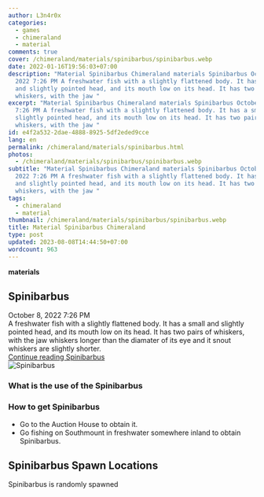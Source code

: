```yaml
---
author: L3n4r0x
categories:
  - games
  - chimeraland
  - material
comments: true
cover: /chimeraland/materials/spinibarbus/spinibarbus.webp
date: 2022-01-16T19:56:03+07:00
description: "Material Spinibarbus Chimeraland materials Spinibarbus October 8,
  2022 7:26 PM A freshwater fish with a slightly flattened body. It has a small
  and slightly pointed head, and its mouth low on its head. It has two pairs of
  whiskers, with the jaw "
excerpt: "Material Spinibarbus Chimeraland materials Spinibarbus October 8, 2022
  7:26 PM A freshwater fish with a slightly flattened body. It has a small and
  slightly pointed head, and its mouth low on its head. It has two pairs of
  whiskers, with the jaw "
id: e4f2a532-2dae-4888-8925-5df2eded9cce
lang: en
permalink: /chimeraland/materials/spinibarbus.html
photos:
  - /chimeraland/materials/spinibarbus/spinibarbus.webp
subtitle: "Material Spinibarbus Chimeraland materials Spinibarbus October 8,
  2022 7:26 PM A freshwater fish with a slightly flattened body. It has a small
  and slightly pointed head, and its mouth low on its head. It has two pairs of
  whiskers, with the jaw "
tags:
  - chimeraland
  - material
thumbnail: /chimeraland/materials/spinibarbus/spinibarbus.webp
title: Material Spinibarbus Chimeraland
type: post
updated: 2023-08-08T14:44:50+07:00
wordcount: 963
---
```


<link
  rel="stylesheet"
  href="https://rawcdn.githack.com/dimaslanjaka/Web-Manajemen/870a349/css/bootstrap-5-3-0-alpha3-wrapper.css"
/>
<section id="bootstrap-wrapper">
  <div data-bs-theme="dark">
    <div
      class="row g-0 border rounded overflow-hidden flex-md-row mb-4 shadow-sm position-relative bg-dark text-light"
    >
      <div class="col p-4 d-flex flex-column position-static">
        <strong class="d-inline-block mb-2 text-success">materials</strong>
        <h2 class="mb-0">Spinibarbus</h2>
        <div class="mb-1 text-muted">October 8, 2022 7:26 PM</div>
        <div class="mb-2 border p-1">
          A freshwater fish with a slightly flattened body. It has a small and
          slightly pointed head, and its mouth low on its head. It has two pairs
          of whiskers, with the jaw whiskers longer than the diamater of its eye
          and it snout whiskers are slightly shorter.
        </div>
        <a
          href="/chimeraland/materials/spinibarbus.html"
          class="stretched-link d-none text-primary"
          >Continue reading Spinibarbus</a
        >
      </div>
      <div class="col-auto d-none d-md-block d-lg-block">
        <img
          src="https://www.webmanajemen.com/chimeraland/materials/spinibarbus/spinibarbus.webp"
          alt="Spinibarbus"
        />
      </div>
    </div>
    <div class="row">
      <div class="col-lg-6 col-12 mb-2">
        <div class="card">
          <div class="card-body">
            <h3 class="card-title">What is the use of the Spinibarbus</h3>
            <div class="card-text"><ul></ul></div>
          </div>
        </div>
      </div>
      <div class="col-lg-6 col-12 mb-2">
        <div class="card">
          <div class="card-body">
            <h3 class="card-title">How to get Spinibarbus</h3>
            <div class="card-text">
              <ul>
                <li>Go to the Auction House to obtain it.</li>
                <li>
                  Go fishing on Southmount in freshwater somewhere inland to
                  obtain Spinibarbus.
                </li>
              </ul>
            </div>
          </div>
        </div>
      </div>
      <div class="col-12 mb-2">
        <h2>Spinibarbus Spawn Locations</h2>
        <p>Spinibarbus is randomly spawned</p>
      </div>
    </div>
  </div>
</section>